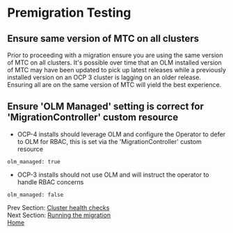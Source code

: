 # Premigration Testing

## Ensure same version of MTC on all clusters

Prior to proceeding with a migration ensure you are using the same version of MTC on all clusters.  It's possible over time that an OLM installed version of MTC may have been updated to pick up latest releases while a previously installed version on an OCP 3 cluster is lagging on an older release.   Ensuring all are on the same version of MTC will yield the best experience.

## Ensure 'OLM Managed' setting is correct for 'MigrationController' custom resource

* OCP-4 installs should leverage OLM and configure the Operator to defer to OLM for RBAC, this is set via the 'MigrationController' custom resource
```
olm_managed: true
```

* OCP-3 installs should not use OLM and will instruct the operator to handle RBAC concerns
```
olm_managed: false
```

Prev Section: [Cluster health checks](./cluster-health-checks.md)<br>
Next Section: [Running the migration](./running-the-migration.md)<br>
[Home](./README.md)
